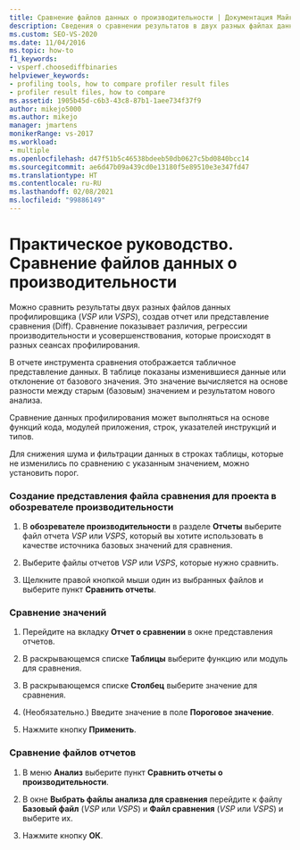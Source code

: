 ```yaml
---
title: Сравнение файлов данных о производительности | Документация Майкрософт
description: Сведения о сравнении результатов в двух разных файлах данных профилировщика (VSP или VSPS) для поиска различий, регрессии и улучшения производительности.
ms.custom: SEO-VS-2020
ms.date: 11/04/2016
ms.topic: how-to
f1_keywords:
- vsperf.choosediffbinaries
helpviewer_keywords:
- profiling tools, how to compare profiler result files
- profiler result files, how to compare
ms.assetid: 1905b45d-c6b3-43c8-87b1-1aee734f37f9
author: mikejo5000
ms.author: mikejo
manager: jmartens
monikerRange: vs-2017
ms.workload:
- multiple
ms.openlocfilehash: d47f51b5c46538bdeeb50db0627c5bd0840bcc14
ms.sourcegitcommit: ae6d47b09a439cd0e13180f5e89510e3e347fd47
ms.translationtype: HT
ms.contentlocale: ru-RU
ms.lasthandoff: 02/08/2021
ms.locfileid: "99886149"
---
```

# <a name="how-to-compare-performance-data-files"></a>Практическое руководство. Сравнение файлов данных о производительности
Можно сравнить результаты двух разных файлов данных профилировщика (*VSP* или *VSPS*), создав отчет или представление сравнения (Diff). Сравнение показывает различия, регрессии производительности и усовершенствования, которые происходят в разных сеансах профилирования.

 В отчете инструмента сравнения отображается табличное представление данных. В таблице показаны изменившиеся данные или отклонение от базового значения. Это значение вычисляется на основе разности между старым (базовым) значением и результатом нового анализа.

 Сравнение данных профилирования может выполняться на основе функций кода, модулей приложения, строк, указателей инструкций и типов.

 Для снижения шума и фильтрации данных в строках таблицы, которые не изменились по сравнению с указанным значением, можно установить порог.

### <a name="to-create-comparison-file-view-for-a-project-in-performance-explorer"></a>Создание представления файла сравнения для проекта в обозревателе производительности

1. В **обозревателе производительности** в разделе **Отчеты** выберите файл отчета *VSP* или *VSPS*, который вы хотите использовать в качестве источника базовых значений для сравнения.

2. Выберите файлы отчетов *VSP* или *VSPS*, которые нужно сравнить.

3. Щелкните правой кнопкой мыши один из выбранных файлов и выберите пункт **Сравнить отчеты**.

### <a name="to-compare-values"></a>Сравнение значений

1. Перейдите на вкладку **Отчет о сравнении** в окне представления отчетов.

2. В раскрывающемся списке **Таблицы** выберите функцию или модуль для сравнения.

3. В раскрывающемся списке **Столбец** выберите значение для сравнения.

4. (Необязательно.) Введите значение в поле **Пороговое значение**.

5. Нажмите кнопку **Применить**.

### <a name="to-compare-report-files"></a>Сравнение файлов отчетов

1. В меню **Анализ** выберите пункт **Сравнить отчеты о производительности**.

2. В окне **Выбрать файлы анализа для сравнения** перейдите к файлу **Базовый файл** (*VSP* или *VSPS*) и **Файл сравнения** (*VSP* или *VSPS*) и выберите их.

3. Нажмите кнопку **ОК**.
